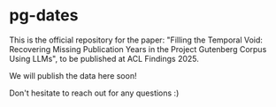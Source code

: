 # pg-dates

This is the official repository for the paper: "Filling the Temporal Void: Recovering Missing Publication Years in the Project Gutenberg Corpus Using LLMs", to be published at ACL Findings 2025.

We will publish the data here soon!

Don't hesitate to reach out for any questions :)

